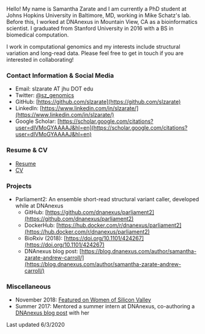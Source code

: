 Hello! My name is Samantha Zarate and I am currently a PhD student at Johns Hopkins University in Baltimore, MD, working in Mike Schatz's lab. Before this, I worked at DNAnexus in Mountain View, CA as a bioinformatics scientist. I graduated from Stanford University in 2016 with a BS in biomedical computation.

I work in computational genomics and my interests include structural variation and long-read data. Please feel free to get in touch if you are interested in collaborating!

### Contact Information & Social Media

- Email: slzarate AT jhu DOT edu
- Twitter: [@sz_genomics](https://twitter.com/sz_genomics)
- GitHub: [https://github.com/slzarate](https://github.com/slzarate)
- LinkedIn: [https://www.linkedin.com/in/slzarate/](https://www.linkedin.com/in/slzarate/)
- Google Scholar: [https://scholar.google.com/citations?user=dIVMoGYAAAAJ&hl=en](https://scholar.google.com/citations?user=dIVMoGYAAAAJ&hl=en)

### Resume & CV

- [Resume](sz_resume_6.3.20.pdf)
- [CV](sz_cv_6.3.20.pdf)

### Projects

- Parliament2: An ensemble short-read structural variant caller, developed while at DNAnexus
  - GitHub: [https://github.com/dnanexus/parliament2](https://github.com/dnanexus/parliament2)
  - DockerHub: [https://hub.docker.com/r/dnanexus/parliament2](https://hub.docker.com/r/dnanexus/parliament2)
  - BioRxiv (2018): [https://doi.org/10.1101/424267](https://doi.org/10.1101/424267)
  - DNAnexus blog post: [https://blog.dnanexus.com/author/samantha-zarate-andrew-carroll/](https://blog.dnanexus.com/author/samantha-zarate-andrew-carroll/)
  
### Miscellaneous

- November 2018: [Featured on Women of Silicon Valley](https://www.womenofsiliconvalley.org/interviews/samantha-zarate)
- Summer 2017: Mentored a summer intern at DNAnexus, co-authoring a [DNAnexus blog post](https://blog.dnanexus.com/author/adeline-petersen-samantha-zarate/) with her

Last updated 6/3/2020